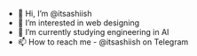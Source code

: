 - 👋 Hi, I’m @itsashiish
- 👀 I’m interested in web designing
- 🌱 I’m currently studying engineering in AI 
- 📫 How to reach me - @itsashiish on Telegram

<!---
itsashiish/itsashiish is a ✨ special ✨ repository because its `README.md` (this file) appears on your GitHub profile.
You can click the Preview link to take a look at your changes.
--->
